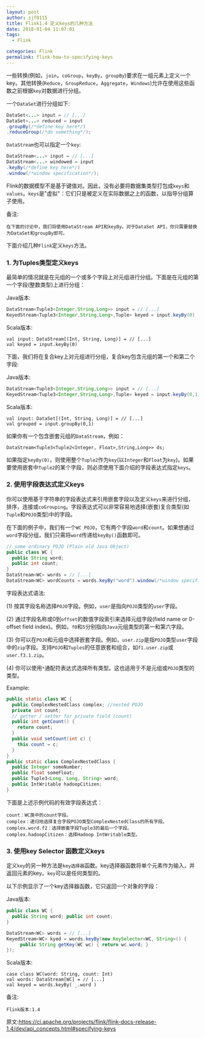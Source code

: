 ```yaml
---
layout: post
author: sjf0115
title: Flink1.4 定义keys的几种方法
date: 2018-01-04 11:07:01
tags:
  - Flink

categories: Flink
permalink: flink-how-to-specifying-keys
---
```


一些转换(例如，`join`，`coGroup`，`keyBy`，`groupBy`)要求在一组元素上定义一个key。其他转换(`Reduce`，`GroupReduce`，`Aggregate`，`Windows`)允许在使用这些函数之前根据`key`对数据进行分组。

一个`DataSet`进行分组如下:
```java
DataSet<...> input = // [...]
DataSet<...> reduced = input
.groupBy(/*define key here*/)
.reduceGroup(/*do something*/);
```
`DataStream`也可以指定一个`key`:
```java
DataStream<...> input = // [...]
DataStream<...> windowed = input
.keyBy(/*define key here*/)
.window(/*window specification*/);
```
Flink的数据模型不是基于键值对。因此，没有必要将数据集类型打包成`keys`和`values`。`keys`是"虚拟"：它们只是被定义在实际数据之上的函数，以指导分组算子使用。

备注:
```
在下面的讨论中，我们将使用DataStream API和keyBy。对于DataSet API，你只需要替换为DataSet和groupBy即可。
```

下面介绍几种`Flink`定义`keys`方法。

### 1. 为Tuples类型定义keys

最简单的情况就是在元组的一个或多个字段上对元组进行分组。下面是在元组的第一个字段(整数类型)上进行分组：

Java版本:
```java
DataStream<Tuple3<Integer,String,Long>> input = // [...]
KeyedStream<Tuple3<Integer,String,Long>,Tuple> keyed = input.keyBy(0)
```
Scala版本:
```
val input: DataStream[(Int, String, Long)] = // [...]
val keyed = input.keyBy(0)
```
下面，我们将在复合key上对元组进行分组，复合key包含元组的第一个和第二个字段:

Java版本:
```java
DataStream<Tuple3<Integer,String,Long>> input = // [...]
KeyedStream<Tuple3<Integer,String,Long>,Tuple> keyed = input.keyBy(0,1)
```
Scala版本:
```
val input: DataSet[(Int, String, Long)] = // [...]
val grouped = input.groupBy(0,1)
```

如果你有一个包含嵌套元组的`DataStream`，例如：
```
DataStream<Tuple3<Tuple2<Integer, Float>,String,Long>> ds;
```
如果指定`keyBy(0)`，则使用整个`Tuple2`作为`key`(以`Integer`和`Float`为`key`)。如果要使用嵌套中`Tuple2`的某个字段，则必须使用下面介绍的字段表达式指定`keys`。

### 2. 使用字段表达式定义keys

你可以使用基于字符串的字段表达式来引用嵌套字段以及定义`keys`来进行分组，排序，连接或`coGrouping`。字段表达式可以非常容易地选择(嵌套)复合类型(如`Tuple`和`POJO`类型)中的字段。

在下面的例子中，我们有一个`WC POJO`，它有两个字段`word`和`count`。如果想通过`word`字段分组，我们只需将`word`传递给`keyBy()`函数即可。

```Java
// some ordinary POJO (Plain old Java Object)
public class WC {
  public String word;
  public int count;
}
DataStream<WC> words = // [...]
DataStream<WC> wordCounts = words.keyBy("word").window(/*window specification*/);
```

字段表达式语法:

(1) 按其字段名称选择`POJO`字段。例如，`user`是指向`POJO`类型的`user`字段。

(2) 通过字段名称或0到`offset`的数值字段索引来选择元组字段(field name or 0-offset field index)。例如，`f0`和`5`分别指向`Java`元组类型的第一和第六字段。

(3) 你可以在`POJO`和元组中选择嵌套字段。例如，`user.zip`是指`POJO`类型`user`字段中的`zip`字段。支持`POJO`和`Tuples`的任意嵌套和组合，如`f1.user.zip`或`user.f3.1.zip`。

(4) 你可以使用`*`通配符表达式选择所有类型。这也适用于不是元组或`POJO`类型的类型。

Example:
```Java
public static class WC {
  public ComplexNestedClass complex; //nested POJO
  private int count;
  // getter / setter for private field (count)
  public int getCount() {
    return count;
  }
  public void setCount(int c) {
    this.count = c;
  }
}
public static class ComplexNestedClass {
  public Integer someNumber;
  public float someFloat;
  public Tuple3<Long, Long, String> word;
  public IntWritable hadoopCitizen;
}
```
下面是上述示例代码的有效字段表达式：
```
count：WC类中的count字段。
complex：递归地选择复合字段POJO类型ComplexNestedClass的所有字段。
complex.word.f2：选择嵌套字段Tuple3的最后一个字段。
complex.hadoopCitizen：选择Hadoop IntWritable类型。
```

### 3. 使用key Selector 函数定义keys

定义`key`的另一种方法是`key选择器`函数。key选择器函数将单个元素作为输入，并返回元素的key。`key`可以是任何类型的。

以下示例显示了一个key选择器函数，它只返回一个对象的字段：

Java版本:
```java
public class WC {
  public String word; public int count;
}

DataStream<WC> words = // [...]
KeyedStream<WC> kyed = words.keyBy(new KeySelector<WC, String>() {
     public String getKey(WC wc) { return wc.word; }
});
```

Scala版本:
```
case class WC(word: String, count: Int)
val words: DataStream[WC] = // [...]
val keyed = words.keyBy( _.word )
```

备注:
```
Flink版本:1.4
```


原文:https://ci.apache.org/projects/flink/flink-docs-release-1.4/dev/api_concepts.html#specifying-keys
